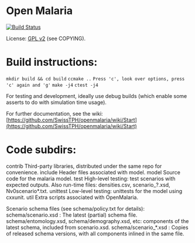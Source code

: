 Open Malaria
============

[![Build Status](https://travis-ci.org/SwissTPH/openmalaria.svg)](https://travis-ci.org/SwissTPH/openmalaria)

License: [GPL v2](http://opensource.org/licenses/GPL-2.0) (see COPYING).


Build instructions:
===================

`mkdir build && cd build`
`ccmake ..`
`Press 'c', look over options, press 'c' again and 'g'`
`make -j4`
`ctest -j4`

For testing and development, ideally use debug builds (which enable some
asserts to do with simulation time usage).

For further documentation, see the wiki:
[https://github.com/SwissTPH/openmalaria/wiki/Start](https://github.com/SwissTPH/openmalaria/wiki/Start)


Code subdirs:
=============
contrib	Third-party libraries, distributed under the same repo for convenience.
include		Header files associated with model.
model		Source code for the malaria model.
test		High-level testing: test scenarios with expected outputs. Also run-time files: densities.csv, scenario_?.xsd, Nv0scenario*.txt.
unittest	Low-level testing: unittests for the model using cxxunit.
util		Extra scripts associated with OpenMalaria.


Scenario schema files (see schema/policy.txt for details):
schema/scenario.xsd : The latest (partial) schema file.
schema/entomology.xsd, schema/demography.xsd, etc: components of the latest schema, included from scenario.xsd.
schema/scenario_*.xsd : Copies of released schema versions, with all components inlined in the same file.
